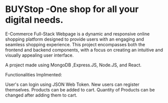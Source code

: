 # BUYStop -One shop for all your digital needs.

E-Commerce Full-Stack Webpage is a dynamic and responsive online shopping platform designed to provide users with an engaging and seamless shopping experience. This project encompasses both the frontend and backend components, with a focus on creating an intuitive and visually appealing user interface.

A project made using MongoDB ,Express.JS, Node.JS, and React.

Functionalities Implmented:

User's can login using JSON Web Token.
New users can register themselves.
Products can be added to cart.
Quantity of Products can be changed after adding them to cart.
